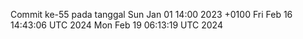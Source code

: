 Commit ke-55 pada tanggal Sun Jan 01 14:00 2023 +0100
Fri Feb 16 14:43:06 UTC 2024
Mon Feb 19 06:13:19 UTC 2024
